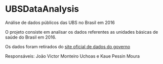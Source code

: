 # UBSDataAnalysis
Análise de dados públicos das UBS no Brasil em 2016

O projeto consiste em analisar os dados referentes as unidades básicas de saúde do Brasil em 2016.

Os dados foram retirados do [site oficial de dados do governo](http://dados.gov.br/dataset/unidades-basicas-de-saude-ubs)


Responsáveis: João Victor Monteiro Uchoas e Kaue Pessin Moura
